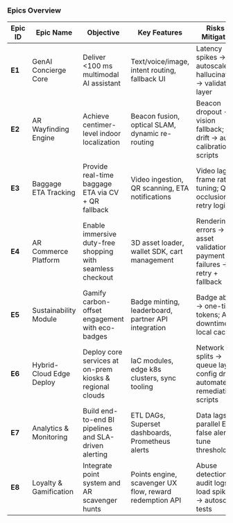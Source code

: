 ### Epics Overview

| Epic ID | Epic Name                   | Objective                                                                    | Key Features                                                    | Risks & Mitigation                                                         | OKR Alignment  |
|---------|-----------------------------|------------------------------------------------------------------------------|-----------------------------------------------------------------|---------------------------------------------------------------------------|---------------|
| **E1**  | GenAI Concierge Core        | Deliver <100 ms multimodal AI assistant                                       | Text/voice/image, intent routing, fallback UI                   | Latency spikes → autoscale; hallucinations → validation layer             | O1, O6        |
| **E2**  | AR Wayfinding Engine        | Achieve centimer-level indoor localization                                    | Beacon fusion, optical SLAM, dynamic re-routing                 | Beacon dropout → vision fallback; map drift → auto-calibration scripts    | O2            |
| **E3**  | Baggage ETA Tracking        | Provide real-time baggage ETA via CV + QR fallback                            | Video ingestion, QR scanning, ETA notifications                 | Video lag → frame rate tuning; QR occlusion → retry logic                | O2            |
| **E4**  | AR Commerce Platform        | Enable immersive duty-free shopping with seamless checkout                    | 3D asset loader, wallet SDK, cart management                    | Rendering errors → asset validation; payment failures → retry + fallback | O3            |
| **E5**  | Sustainability Module       | Gamify carbon-offset engagement with eco-badges                               | Badge minting, leaderboard, partner API integration             | Badge abuse → one-time tokens; API downtime → local cache                | O4            |
| **E6**  | Hybrid-Cloud Edge Deploy    | Deploy core services at on-prem kiosks & regional clouds                      | IaC modules, edge k8s clusters, sync tooling                    | Network splits → queue layer; config drift → automated remediation scripts| O5            |
| **E7**  | Analytics & Monitoring      | Build end-to-end BI pipelines and SLA-driven alerting                          | ETL DAGs, Superset dashboards, Prometheus alerts                 | Data lags → parallel ETL; false alerts → tune thresholds                 | O5            |
| **E8**  | Loyalty & Gamification      | Integrate point system and AR scavenger hunts                                 | Points engine, scavenger UX flow, reward redemption API         | Abuse detection → audit logs; load spikes → autoscale tests              | O6            |
````
